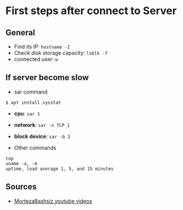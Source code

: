 # First steps after connect to Server
## General 
* Find its IP: `hostname -I`
* Check disk storage capacity: `lsblk -f`
* connected user: `w`

## If server become slow

* sar command
```
$ apt install sysstat
```

* **cpu**: `sar 1`
* **network**: `sar -n TCP 1`
* **block device**: `sar -b 1`


* Other commands
```
top
uname -a, -m
uptime, load average 1, 5, and 15 minutes
```

## Sources
* [MortezaBashsiz youtube videos](https://github.com/MortezaBashsiz)
